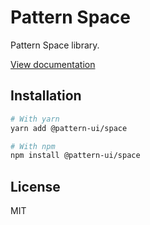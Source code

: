 # Pattern Space

Pattern Space library.

[View documentation](https://pattern.icu/)

## Installation

```sh
# With yarn
yarn add @pattern-ui/space

# With npm
npm install @pattern-ui/space
```

## License

MIT
